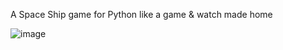 A Space Ship game for Python like a game & watch made home

![image](https://github.com/user-attachments/assets/cce7063d-ba3c-4bde-bc50-d26c2e2f864a)
